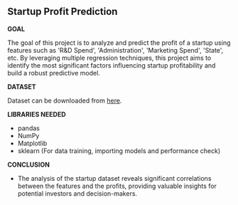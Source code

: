 ## **Startup Profit Prediction**
**GOAL**

The goal of this project is to analyze and predict the profit of a startup using features such as 'R&D Spend', 'Administration', 'Marketing Spend', 'State', etc. By leveraging multiple regression techniques, this project aims to identify the most significant factors influencing startup profitability and build a robust predictive model.

**DATASET**

Dataset can be downloaded from [here](https://www.kaggle.com/sonalisingh1411/startup50).

**LIBRARIES NEEDED**
- pandas
- NumPy
- Matplotlib
- sklearn (For data training, importing models and performance check)


**CONCLUSION**

* The analysis of the startup dataset reveals significant correlations between the features and the profits, providing valuable insights for potential investors and decision-makers.